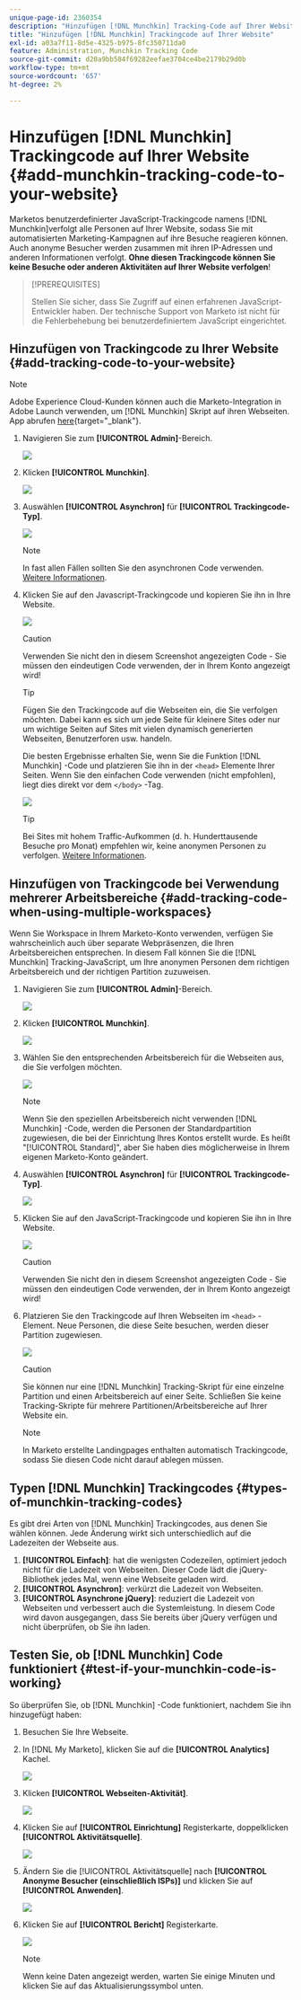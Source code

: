 ```yaml
---
unique-page-id: 2360354
description: "Hinzufügen [!DNL Munchkin] Tracking-Code auf Ihrer Website - Marketo-Dokumente - Produktdokumentation"
title: "Hinzufügen [!DNL Munchkin] Trackingcode auf Ihrer Website"
exl-id: a03a7f11-8d5e-4325-b975-8fc350711da0
feature: Administration, Munchkin Tracking Code
source-git-commit: d20a9bb584f69282eefae3704ce4be2179b29d0b
workflow-type: tm+mt
source-wordcount: '657'
ht-degree: 2%

---
```


# Hinzufügen [!DNL Munchkin] Trackingcode auf Ihrer Website {#add-munchkin-tracking-code-to-your-website}

Marketos benutzerdefinierter JavaScript-Trackingcode namens [!DNL Munchkin]verfolgt alle Personen auf Ihrer Website, sodass Sie mit automatisierten Marketing-Kampagnen auf ihre Besuche reagieren können. Auch anonyme Besucher werden zusammen mit ihren IP-Adressen und anderen Informationen verfolgt. **Ohne diesen Trackingcode können Sie keine Besuche oder anderen Aktivitäten auf Ihrer Website verfolgen**!

>[!PREREQUISITES]
>
>Stellen Sie sicher, dass Sie Zugriff auf einen erfahrenen JavaScript-Entwickler haben. Der technische Support von Marketo ist nicht für die Fehlerbehebung bei benutzerdefiniertem JavaScript eingerichtet.

## Hinzufügen von Trackingcode zu Ihrer Website {#add-tracking-code-to-your-website}

>[!NOTE]
>
>Adobe Experience Cloud-Kunden können auch die Marketo-Integration in Adobe Launch verwenden, um [!DNL Munchkin] Skript auf ihren Webseiten. App abrufen [here](https://www.adobeexchange.com/experiencecloud.details.101054.html){target="_blank"}.

1. Navigieren Sie zum **[!UICONTROL Admin]**-Bereich.

   ![](assets/add-munchkin-tracking-code-to-your-website-1.png)

1. Klicken **[!UICONTROL Munchkin]**.

   ![](assets/add-munchkin-tracking-code-to-your-website-2.png)

1. Auswählen **[!UICONTROL Asynchron]** für **[!UICONTROL Trackingcode-Typ]**.

   ![](assets/add-munchkin-tracking-code-to-your-website-3.png)

   >[!NOTE]
   >
   >In fast allen Fällen sollten Sie den asynchronen Code verwenden. [Weitere Informationen](#types-of-munchkin-tracking-codes).

1. Klicken Sie auf den Javascript-Trackingcode und kopieren Sie ihn in Ihre Website.

   ![](assets/add-munchkin-tracking-code-to-your-website-4.png)

   >[!CAUTION]
   >
   >Verwenden Sie nicht den in diesem Screenshot angezeigten Code - Sie müssen den eindeutigen Code verwenden, der in Ihrem Konto angezeigt wird!

   >[!TIP]
   >
   >Fügen Sie den Trackingcode auf die Webseiten ein, die Sie verfolgen möchten. Dabei kann es sich um jede Seite für kleinere Sites oder nur um wichtige Seiten auf Sites mit vielen dynamisch generierten Webseiten, Benutzerforen usw. handeln.

   Die besten Ergebnisse erhalten Sie, wenn Sie die Funktion [!DNL Munchkin] -Code und platzieren Sie ihn in der `<head>` Elemente Ihrer Seiten. Wenn Sie den einfachen Code verwenden (nicht empfohlen), liegt dies direkt vor dem `</body>` -Tag.

   ![](assets/add-munchkin-tracking-code-to-your-website-5.png)

   >[!TIP]
   >
   >Bei Sites mit hohem Traffic-Aufkommen (d. h. Hunderttausende Besuche pro Monat) empfehlen wir, keine anonymen Personen zu verfolgen. [Weitere Informationen](https://developers.marketo.com/documentation/websites/lead-tracking-munchkin-js/).

## Hinzufügen von Trackingcode bei Verwendung mehrerer Arbeitsbereiche {#add-tracking-code-when-using-multiple-workspaces}

Wenn Sie Workspace in Ihrem Marketo-Konto verwenden, verfügen Sie wahrscheinlich auch über separate Webpräsenzen, die Ihren Arbeitsbereichen entsprechen. In diesem Fall können Sie die [!DNL Munchkin] Tracking-JavaScript, um Ihre anonymen Personen dem richtigen Arbeitsbereich und der richtigen Partition zuzuweisen.

1. Navigieren Sie zum **[!UICONTROL Admin]**-Bereich.

   ![](assets/add-munchkin-tracking-code-to-your-website-6.png)

1. Klicken **[!UICONTROL Munchkin]**.

   ![](assets/add-munchkin-tracking-code-to-your-website-7.png)

1. Wählen Sie den entsprechenden Arbeitsbereich für die Webseiten aus, die Sie verfolgen möchten.

   ![](assets/add-munchkin-tracking-code-to-your-website-8.png)

   >[!NOTE]
   >
   >Wenn Sie den speziellen Arbeitsbereich nicht verwenden [!DNL Munchkin] -Code, werden die Personen der Standardpartition zugewiesen, die bei der Einrichtung Ihres Kontos erstellt wurde. Es heißt &quot;[!UICONTROL Standard]&quot;, aber Sie haben dies möglicherweise in Ihrem eigenen Marketo-Konto geändert.

1. Auswählen **[!UICONTROL Asynchron]** für **[!UICONTROL Trackingcode-Typ]**.

   ![](assets/add-munchkin-tracking-code-to-your-website-9.png)

1. Klicken Sie auf den JavaScript-Trackingcode und kopieren Sie ihn in Ihre Website.

   ![](assets/add-munchkin-tracking-code-to-your-website-10.png)

   >[!CAUTION]
   >
   >Verwenden Sie nicht den in diesem Screenshot angezeigten Code - Sie müssen den eindeutigen Code verwenden, der in Ihrem Konto angezeigt wird!

1. Platzieren Sie den Trackingcode auf Ihren Webseiten im `<head>` -Element. Neue Personen, die diese Seite besuchen, werden dieser Partition zugewiesen.

   ![](assets/add-munchkin-tracking-code-to-your-website-11.png)

   >[!CAUTION]
   >
   >Sie können nur eine [!DNL Munchkin] Tracking-Skript für eine einzelne Partition und einen Arbeitsbereich auf einer Seite. Schließen Sie keine Tracking-Skripte für mehrere Partitionen/Arbeitsbereiche auf Ihrer Website ein.

   >[!NOTE]
   >
   >In Marketo erstellte Landingpages enthalten automatisch Trackingcode, sodass Sie diesen Code nicht darauf ablegen müssen.

## Typen [!DNL Munchkin] Trackingcodes {#types-of-munchkin-tracking-codes}

Es gibt drei Arten von [!DNL Munchkin] Trackingcodes, aus denen Sie wählen können. Jede Änderung wirkt sich unterschiedlich auf die Ladezeiten der Webseite aus.

1. **[!UICONTROL Einfach]**: hat die wenigsten Codezeilen, optimiert jedoch nicht für die Ladezeit von Webseiten. Dieser Code lädt die jQuery-Bibliothek jedes Mal, wenn eine Webseite geladen wird.
1. **[!UICONTROL Asynchron]**: verkürzt die Ladezeit von Webseiten.
1. **[!UICONTROL Asynchrone jQuery]**: reduziert die Ladezeit von Webseiten und verbessert auch die Systemleistung. In diesem Code wird davon ausgegangen, dass Sie bereits über jQuery verfügen und nicht überprüfen, ob Sie ihn laden.

## Testen Sie, ob [!DNL Munchkin] Code funktioniert {#test-if-your-munchkin-code-is-working}

So überprüfen Sie, ob [!DNL Munchkin] -Code funktioniert, nachdem Sie ihn hinzugefügt haben:

1. Besuchen Sie Ihre Webseite.

1. In [!DNL My Marketo], klicken Sie auf die **[!UICONTROL Analytics]** Kachel.

   ![](assets/add-munchkin-tracking-code-to-your-website-12.png)

1. Klicken **[!UICONTROL Webseiten-Aktivität]**.

   ![](assets/add-munchkin-tracking-code-to-your-website-13.png)

1. Klicken Sie auf **[!UICONTROL Einrichtung]** Registerkarte, doppelklicken **[!UICONTROL Aktivitätsquelle]**.

   ![](assets/add-munchkin-tracking-code-to-your-website-14.png)

1. Ändern Sie die [!UICONTROL Aktivitätsquelle] nach **[!UICONTROL Anonyme Besucher (einschließlich ISPs)]** und klicken Sie auf **[!UICONTROL Anwenden]**.

   ![](assets/add-munchkin-tracking-code-to-your-website-15.png)

1. Klicken Sie auf **[!UICONTROL Bericht]** Registerkarte.

   ![](assets/add-munchkin-tracking-code-to-your-website-16.png)

   >[!NOTE]
   >
   >Wenn keine Daten angezeigt werden, warten Sie einige Minuten und klicken Sie auf das Aktualisierungssymbol unten.
